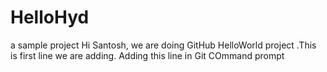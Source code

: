 # HelloHyd
a sample project
Hi Santosh, we are doing GitHub HelloWorld project .This is first line we are adding.
Adding this line in Git COmmand prompt
